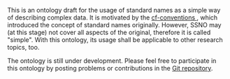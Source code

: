This is an ontology draft for the usage of standard names as a simple way of describing complex data.
It is motivated by the <a href="http://cfconventions.org/" target="_blank">cf-conventions </a>, which introduced the concept of standard names originally. However, SSNO may (at this stage) not cover all aspects of the original, therefore it is called "simple". With this ontology, its usage shall be applicable to other research topics, too.

The ontology is still under development. Please feel free to participate in this ontology by posting problems or contributions in the <a href=https://github.com/matthiasprobst/ssno target="_blank">Git repository</a>.